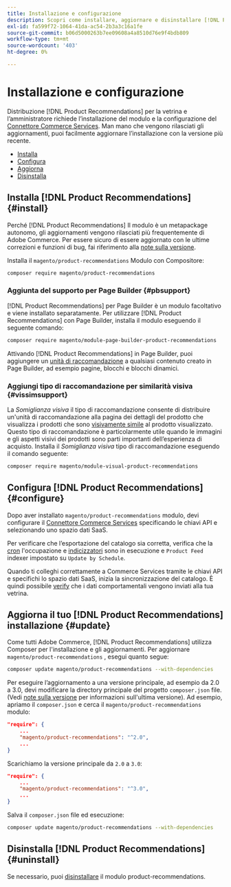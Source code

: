 ```yaml
---
title: Installazione e configurazione
description: Scopri come installare, aggiornare e disinstallare [!DNL Product Recommendations].
exl-id: fa599f72-1064-41da-ac54-2b3a3c16a1fe
source-git-commit: b06d5000263b7ee09608a4a8510d76e9f4bdb809
workflow-type: tm+mt
source-wordcount: '403'
ht-degree: 0%

---
```


# Installazione e configurazione

Distribuzione [!DNL Product Recommendations] per la vetrina e l’amministratore richiede l’installazione del modulo e la configurazione del [Connettore Commerce Services](../landing/saas.md). Man mano che vengono rilasciati gli aggiornamenti, puoi facilmente aggiornare l’installazione con la versione più recente.

- [Installa](#install)
- [Configura](#configure)
- [Aggiorna](#update)
- [Disinstalla](#uninstall)

## Installa [!DNL Product Recommendations] {#install}

Perché [!DNL Product Recommendations] Il modulo è un metapackage autonomo, gli aggiornamenti vengono rilasciati più frequentemente di Adobe Commerce. Per essere sicuro di essere aggiornato con le ultime correzioni e funzioni di bug, fai riferimento alla [note sulla versione](release-notes.md).

Installa il `magento/product-recommendations` Modulo con Compositore:

```bash
composer require magento/product-recommendations
```

### Aggiunta del supporto per Page Builder {#pbsupport}

[!DNL Product Recommendations] per Page Builder è un modulo facoltativo e viene installato separatamente. Per utilizzare [!DNL Product Recommendations] con Page Builder, installa il modulo eseguendo il seguente comando:

```bash
composer require magento/module-page-builder-product-recommendations
```

Attivando [!DNL Product Recommendations] in Page Builder, puoi aggiungere un [unità di raccomandazione](https://docs.magento.com/user-guide/cms/page-builder-add-recommendations.html) a qualsiasi contenuto creato in Page Builder, ad esempio pagine, blocchi e blocchi dinamici.

### Aggiungi tipo di raccomandazione per similarità visiva {#vissimsupport}

La _Somiglianza visiva_ il tipo di raccomandazione consente di distribuire un&#39;unità di raccomandazione alla pagina dei dettagli del prodotto che visualizza i prodotti che sono [visivamente simile](type.md#visualsim) al prodotto visualizzato. Questo tipo di raccomandazione è particolarmente utile quando le immagini e gli aspetti visivi dei prodotti sono parti importanti dell’esperienza di acquisto. Installa il _Somiglianza visiva_ tipo di raccomandazione eseguendo il comando seguente:

```bash
composer require magento/module-visual-product-recommendations
```

## Configura [!DNL Product Recommendations] {#configure}

Dopo aver installato `magento/product-recommendations` modulo, devi configurare il [Connettore Commerce Services](https://docs.magento.com/user-guide/configuration/services/saas.html) specificando le chiavi API e selezionando uno spazio dati SaaS.

Per verificare che l’esportazione del catalogo sia corretta, verifica che la [cron](https://devdocs.magento.com/guides/v2.4/config-guide/cli/config-cli-subcommands-cron.html) l&#39;occupazione e [indicizzatori](https://devdocs.magento.com/guides/v2.4/config-guide/cli/config-cli-subcommands-index.html) sono in esecuzione e `Product Feed` indexer impostato su `Update by Schedule`.

Quando ti colleghi correttamente a Commerce Services tramite le chiavi API e specifichi lo spazio dati SaaS, inizia la sincronizzazione del catalogo. È quindi possibile [verify](verify.md) che i dati comportamentali vengono inviati alla tua vetrina.

## Aggiorna il tuo [!DNL Product Recommendations] installazione {#update}

Come tutti Adobe Commerce, [!DNL Product Recommendations] utilizza Composer per l&#39;installazione e gli aggiornamenti. Per aggiornare `magento/product-recommendations` , esegui quanto segue:

```bash
composer update magento/product-recommendations --with-dependencies
```

Per eseguire l’aggiornamento a una versione principale, ad esempio da 2.0 a 3.0, devi modificare la directory principale del progetto `composer.json` file. (Vedi [note sulla versione](release-notes.md) per informazioni sull&#39;ultima versione). Ad esempio, apriamo il `composer.json` e cerca il `magento/product-recommendations` modulo:

```json
"require": {
    ...
    "magento/product-recommendations": "^2.0",
    ...
}
```

Scarichiamo la versione principale da `2.0` a `3.0`:

```json
"require": {
    ...
    "magento/product-recommendations": "^3.0",
    ...
}
```

Salva il `composer.json` file ed esecuzione:

```bash
composer update magento/product-recommendations --with-dependencies
```

## Disinstalla [!DNL Product Recommendations] {#uninstall}

Se necessario, puoi [disinstallare](https://devdocs.magento.com/guides/v2.4/install-gde/install/cli/install-cli-uninstall-mods.html) il modulo product-recommendations.
